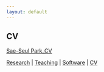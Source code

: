 ```yaml
---
layout: default
---
```


## CV

<a href="saepark.github.io/raw/master/assets/CV_Sae%20Park_Updated%20Aug%202020.pdf" target="_blank"> Sae-Seul Park_CV </a>

[Research](./research.html) | [Teaching](./teaching.html) | [Software](./software.html) | [CV](./CV.html)  
